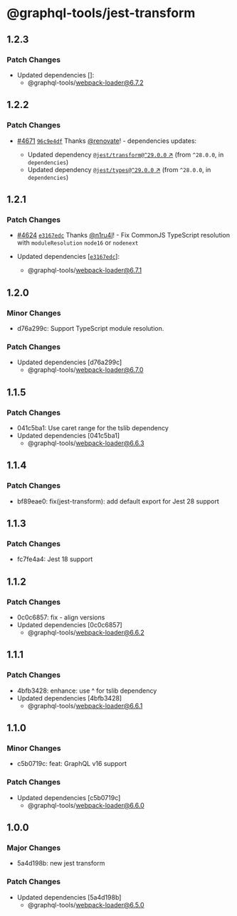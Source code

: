 # @graphql-tools/jest-transform

## 1.2.3

### Patch Changes

- Updated dependencies []:
  - @graphql-tools/webpack-loader@6.7.2

## 1.2.2

### Patch Changes

- [#4671](https://github.com/ardatan/graphql-tools/pull/4671) [`96c9e4df`](https://github.com/ardatan/graphql-tools/commit/96c9e4dff2866776661b992b9e481c4eabfcf2a0) Thanks [@renovate](https://github.com/apps/renovate)! - dependencies updates:

  - Updated dependency [`@jest/transform@^29.0.0` ↗︎](https://www.npmjs.com/package/@jest/transform/v/null) (from `^28.0.0`, in `dependencies`)
  - Updated dependency [`@jest/types@^29.0.0` ↗︎](https://www.npmjs.com/package/@jest/types/v/null) (from `^28.0.0`, in `dependencies`)

## 1.2.1

### Patch Changes

- [#4624](https://github.com/ardatan/graphql-tools/pull/4624) [`e3167edc`](https://github.com/ardatan/graphql-tools/commit/e3167edc98172fda88ce2306c10c7d4a23d91d67) Thanks [@n1ru4l](https://github.com/n1ru4l)! - Fix CommonJS TypeScript resolution with `moduleResolution` `node16` or `nodenext`

- Updated dependencies [[`e3167edc`](https://github.com/ardatan/graphql-tools/commit/e3167edc98172fda88ce2306c10c7d4a23d91d67)]:
  - @graphql-tools/webpack-loader@6.7.1

## 1.2.0

### Minor Changes

- d76a299c: Support TypeScript module resolution.

### Patch Changes

- Updated dependencies [d76a299c]
  - @graphql-tools/webpack-loader@6.7.0

## 1.1.5

### Patch Changes

- 041c5ba1: Use caret range for the tslib dependency
- Updated dependencies [041c5ba1]
  - @graphql-tools/webpack-loader@6.6.3

## 1.1.4

### Patch Changes

- bf89eae0: fix(jest-transform): add default export for Jest 28 support

## 1.1.3

### Patch Changes

- fc7fe4a4: Jest 18 support

## 1.1.2

### Patch Changes

- 0c0c6857: fix - align versions
- Updated dependencies [0c0c6857]
  - @graphql-tools/webpack-loader@6.6.2

## 1.1.1

### Patch Changes

- 4bfb3428: enhance: use ^ for tslib dependency
- Updated dependencies [4bfb3428]
  - @graphql-tools/webpack-loader@6.6.1

## 1.1.0

### Minor Changes

- c5b0719c: feat: GraphQL v16 support

### Patch Changes

- Updated dependencies [c5b0719c]
  - @graphql-tools/webpack-loader@6.6.0

## 1.0.0

### Major Changes

- 5a4d198b: new jest transform

### Patch Changes

- Updated dependencies [5a4d198b]
  - @graphql-tools/webpack-loader@6.5.0
